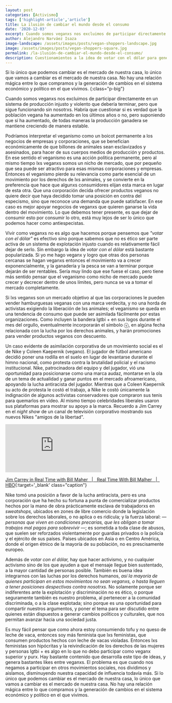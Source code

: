 ```yaml
---
layout: post
categories: [Activismo]
tags: ['highlight-article','article']
title: La ilusión de cambiar el mundo desde el consumo
date: '2020-12-03'
excerpt: Cuando somos veganxs nos excluimos de participar directamente en un sistema de producción injusto y violento que debería terminar, pero que sigue funcionando sin nosotrxs. Habría que cuestionar si es verdad que la población vegana ha aumentado en los últimos años o no, pero suponiendo que sí ha aumentado, de todas maneras la producción ganadera se mantiene creciendo de manera estable.
author: Alejandro Narváez Isaza
image-landscape: /assets/images/posts/vegan-shoppers-landscape.jpg
image: /assets/images/posts/vegan-shoppers-square.jpg
permalink: /la-ilusión-de-cambiar-el-mundo-desde-el-consumo/
description: Cuestionamientos a la idea de votar con el dólar para generar cambios políticos y sociales.
---
```

Si lo único que podemos cambiar es el mercado de nuestra casa, lo único que vamos a cambiar es el mercado de nuestra casa. No hay una relación mágica entre lo que compramos y la generación de cambios en el sistema económico y político en el que vivimos.
{:class="p-big"}

Cuando somos veganxs nos excluimos de participar directamente en un sistema de producción injusto y violento que debería terminar, pero que sigue funcionando sin nosotrxs. Habría que cuestionar si es verdad que la población vegana ha aumentado en los últimos años o no, pero suponiendo que sí ha aumentado, de todas maneras la producción ganadera se mantiene creciendo de manera estable.

Podríamos interpretar el veganismo como un boicot permanente a los negocios de empresas y corporaciones, que se benefician económicamente de que billones de animales sean esclavizados y asesinados, para hacer de sus cuerpos medios de producción y productos. En ese sentido el veganismo es una acción política permanente, pero al mismo tiempo lxs veganxs somos un nicho de mercado, que por pequeño que sea puede ser atractivo para esas mismas corporaciones y empresas. Entonces el veganismo pierde su relevancia como parte esencial de un movimiento por los derechos de lxs animales, y se convierte en la preferencia que hace que algunxs consumidores elijan esta marca en lugar de esta otra. Que una corporación decida ofrecer productos veganos no quiere decir que haya decidido tomar una posición en contra del especismo, sino que reconoce una demanda que puede satisfacer. En ese caso es mejor apoyar negocios de veganxs que quieren ganarse la vida dentro del movimiento. Lo que debemos tener presente, es que dejar de consumir esto por consumir lo otro, está muy lejos de ser lo único que podemos hacer como antiespecistas.

Vivir como veganxs no es algo que hacemos porque pensemos que *"votar con el dólar"* es efectivo sino porque sabemos que no es ético ser parte activa de un sistema de explotación injusto cuando es relativamente fácil dejar de serlo. Sin embargo la idea de *votar con el dólar* está bastante popularizada. Si yo me hago veganx y logro que otras dos personas cercanas se hagan veganxs entonces el movimiento va a crecer exponencialmente, y la ganadería y la pesca se van a terminar porque dejarán de ser rentables. Sería muy lindo que ese fuese el caso, pero tiene más sentido pensar que el veganismo como nicho de mercado puede crecer y decrecer dentro de unos límites, pero nunca se va a tomar el mercado completamente.

Si lxs veganxs son un mercado objetivo al que las corporaciones le pueden vender hamburguesas veganas con una marca verdecita, y no una horda de activistas exigiendo la liberación de lxs animales; el veganismo se queda en una tendencia de consumo que puede ser asimilada fácilmente por estas organizaciones. Como incluyen la bandera lgtbi + en sus logos durante el mes del orgullo, eventualmente incorporarán el símbolo ⓥ, en algúna fecha relacionada con la lucha por los derechos animales, y harán promociones para vender productos veganos con descuento.

Un caso evidente de asimilación corporativa de un movimiento social es el de Nike y Coleen Kaepernik (vegano). El jugador de fútbol americano decidió poner una rodilla en el suelo en lugar de levantarse durante el himno nacional, como protesta contra la brutalidad policial y el racismo institucional. Nike, patrocinadora del equipo y del jugador, vió una oportunidad para posicionarse como una marca audaz, montarse en la ola de un tema de actualidad y ganar puntos en el mercado afroamericano, apoyando la lucha antiracista del jugador. Mientras que a Coleen Kaepernik su acto de protesta le costó el trabajo, a Nike le costó únicamente la indignación de algunos activistas conservadores que compraron sus tenis para quemarlos en video. Al mismo tiempo celebridades liberales usaron sus plataformas para mostrar su apoyo a la marca. Recuerdo a Jim Carrey en el *night show* de un canal de televisión corporativo mostrando sus nuevos Nikes "amigos de la libertad".

<div class="video-wrapper">
  <iframe src="https://www.youtube.com/embed/ZkFUU-xJM6I" frameborder="0" allow="accelerometer; autoplay; clipboard-write; encrypted-media; gyroscope; picture-in-picture" allowfullscreen></iframe>
</div>

[Jim Carrey in Real Time with Bill Maher &nbsp; &#124; &nbsp; Real Time With Bill Malher &nbsp; &#124; &nbsp; HBO](https://www.youtube.com/watch?v=ZkFUU-xJM6I){:target='_blank' class="caption"}

Nike tomó una posición a favor de la lucha antiracista, pero es una corporación que ha hecho su fortuna a punta de comercializar productos hechos por la mano de obra prácticamente esclava de trabajadorxs en *sweatshops,* ubicados en zones de libre comercio donde la legislación sobre los derechos laborales, o no aplica o es ridícula; y la fuerza laboral: *— personas que viven en condiciones precarias, que les obligan a tomar trabajos mal pagos para sobrevivir —*; es sometida a toda clase de abusos, que suelen ser reforzados violentamente por guardias privados o la policía y el ejército de sus países. Países ubicados en Asia o en Centro América, donde el origen étnico de la mayoría de su población, no es prescisamente europeo.

Además de *votar con el dólar,* hay que hacer activismo, y no cualquier activismo sino de los que ayuden a que el mensaje llegue bien sustentado, a la mayor cantidad de personas posible. También es buena idea integrarnos con las luchas por los derechos humanos, *así la mayoría de quienes participan en estos movimientos no sean veganxs, o hasta lleguen a tener posiciones despectivas contra nosotrxs.* No solamente porque ser indiferentes ante la explotación y discriminación no es ético, o porque seguramente también es nuestro problema, al pertenecer a la comunidad discriminada, o a la clase explotada; sino porque es una oportunidad para compartir nuestros argumentos, y poner el tema para ser discutido entre quienes están dispuestos a generar cambios políticos y culturales, que nos permitan avanzar hacia una sociedad justa.

Es muy fácil pensar que como ahora estoy consumiendo tofu y no queso de leche de vaca, entonces soy más feminista que lxs feministas, que consumen productos hechos con leche de vacas violadas. Entonces lxs feministas son hipócritas y la reivindicación de los derechos de las mujeres y personas lgtbi + es algo en lo que no debo participar como veganx superior y purx. Hay bastante contenido que desarrolla este tipo de ideas, y genera bastantes likes entre veganxs. El problema es que cuando nos negamos a participar en otros movimientos sociales, nos dividimos y aislamos, disminuyendo nuestra capacidad de influencia todavía más. Si lo único que podemos cambiar es el mercado de nuestra casa, lo único que vamos a cambiar es el mercado de nuestra casa. No hay una relación mágica entre lo que compramos y la generación de cambios en el sistema económico y político en el que vivimos.
